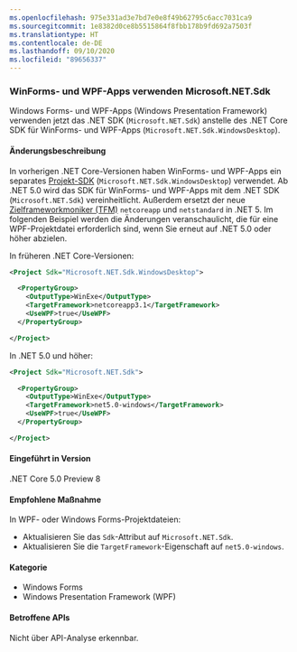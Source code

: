 ```yaml
---
ms.openlocfilehash: 975e331ad3e7bd7e0e8f49b62795c6acc7031ca9
ms.sourcegitcommit: 1e8382d0ce8b5515864f8fbb178b9fd692a7503f
ms.translationtype: HT
ms.contentlocale: de-DE
ms.lasthandoff: 09/10/2020
ms.locfileid: "89656337"
---
```

### <a name="winforms-and-wpf-apps-use-microsoftnetsdk"></a>WinForms- und WPF-Apps verwenden Microsoft.NET.Sdk

Windows Forms- und WPF-Apps (Windows Presentation Framework) verwenden jetzt das .NET SDK (`Microsoft.NET.Sdk`) anstelle des .NET Core SDK für WinForms- und WPF-Apps (`Microsoft.NET.Sdk.WindowsDesktop`).

#### <a name="change-description"></a>Änderungsbeschreibung

In vorherigen .NET Core-Versionen haben WinForms- und WPF-Apps ein separates [Projekt-SDK](../../../../docs/core/project-sdk/overview.md) (`Microsoft.NET.Sdk.WindowsDesktop`) verwendet. Ab .NET 5.0 wird das SDK für WinForms- und WPF-Apps mit dem .NET SDK (`Microsoft.NET.Sdk`) vereinheitlicht. Außerdem ersetzt der neue [Zielframeworkmoniker (TFM)](../../../../docs/standard/frameworks.md) `netcoreapp` und `netstandard` in .NET 5. Im folgenden Beispiel werden die Änderungen veranschaulicht, die für eine WPF-Projektdatei erforderlich sind, wenn Sie erneut auf .NET 5.0 oder höher abzielen.

In früheren .NET Core-Versionen:

```xml
<Project Sdk="Microsoft.NET.Sdk.WindowsDesktop">

  <PropertyGroup>
    <OutputType>WinExe</OutputType>
    <TargetFramework>netcoreapp3.1</TargetFramework>
    <UseWPF>true</UseWPF>
  </PropertyGroup>

</Project>
```

In .NET 5.0 und höher:

```xml
<Project Sdk="Microsoft.NET.Sdk">

  <PropertyGroup>
    <OutputType>WinExe</OutputType>
    <TargetFramework>net5.0-windows</TargetFramework>
    <UseWPF>true</UseWPF>
  </PropertyGroup>

</Project>
```

#### <a name="version-introduced"></a>Eingeführt in Version

.NET Core 5.0 Preview 8

#### <a name="recommended-action"></a>Empfohlene Maßnahme

In WPF- oder Windows Forms-Projektdateien:

- Aktualisieren Sie das `Sdk`-Attribut auf `Microsoft.NET.Sdk`.
- Aktualisieren Sie die `TargetFramework`-Eigenschaft auf `net5.0-windows`.

#### <a name="category"></a>Kategorie

- Windows Forms
- Windows Presentation Framework (WPF)

#### <a name="affected-apis"></a>Betroffene APIs

Nicht über API-Analyse erkennbar.

<!-- 

#### Affected APIs

Not detectable via API analysis.

-->
